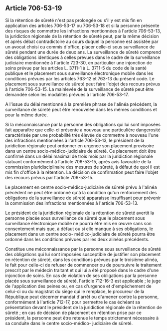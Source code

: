Article 706-53-19
----
Si la rétention de sûreté n'est pas prolongée ou s'il y est mis fin en
application des articles 706-53-17 ou 706-53-18 et si la personne présente des
risques de commettre les infractions mentionnées à l'article 706-53-13, la
juridiction régionale de la rétention de sûreté peut, par la même décision et
après débat contradictoire au cours duquel la personne est assistée par un
avocat choisi ou commis d'office, placer celle-ci sous surveillance de sûreté
pendant une durée de deux ans. La surveillance de sûreté comprend des
obligations identiques à celles prévues dans le cadre de la surveillance
judiciaire mentionnée à l'article 723-30, en particulier une injonction de soins
prévue par les articles L. 3711-1 à L. 3711-5 du code de la santé publique et le
placement sous surveillance électronique mobile dans les conditions prévues par
les articles 763-12 et 763-13 du présent code. Le placement sous surveillance de
sûreté peut faire l'objet des recours prévus à l'article 706-53-15. La mainlevée
de la surveillance de sûreté peut être demandée selon les modalités prévues à
l'article 706-53-17.

A l'issue du délai mentionné à la première phrase de l'alinéa précédent, la
surveillance de sûreté peut être renouvelée dans les mêmes conditions et pour la
même durée.

Si la méconnaissance par la personne des obligations qui lui sont imposées fait
apparaître que celle-ci présente à nouveau une particulière dangerosité
caractérisée par une probabilité très élevée de commettre à nouveau l'une des
infractions mentionnées à l'article 706-53-13, le président de la juridiction
régionale peut ordonner en urgence son placement provisoire dans un centre
socio-médico-judiciaire de sûreté. Ce placement doit être confirmé dans un délai
maximal de trois mois par la juridiction régionale statuant conformément à
l'article 706-53-15, après avis favorable de la commission pluridisciplinaire
des mesures de sûreté, à défaut de quoi il est mis fin d'office à la rétention.
La décision de confirmation peut faire l'objet des recours prévus par l'article
706-53-15.

Le placement en centre socio-médico-judiciaire de sûreté prévu à l'alinéa
précédent ne peut être ordonné qu'à la condition qu'un renforcement des
obligations de la surveillance de sûreté apparaisse insuffisant pour prévenir la
commission des infractions mentionnées à l'article 706-53-13.

Le président de la juridiction régionale de la rétention de sûreté avertit la
personne placée sous surveillance de sûreté que le placement sous surveillance
électronique mobile ne pourra être mis en œuvre sans son consentement mais que,
à défaut ou si elle manque à ses obligations, le placement dans un centre socio-
médico-judiciaire de sûreté pourra être ordonné dans les conditions prévues par
les deux alinéas précédents.

Constitue une méconnaissance par la personne sous surveillance de sûreté des
obligations qui lui sont imposées susceptible de justifier son placement en
rétention de sûreté, dans les conditions prévues par le troisième alinéa, le
fait pour celle-ci de refuser de commencer ou de poursuivre le traitement
prescrit par le médecin traitant et qui lui a été proposé dans le cadre d'une
injonction de soins. En cas de violation de ses obligations par la personne
placée sous surveillance de sûreté, l'article 712-16-3 est applicable ; le juge
de l'application des peines ou, en cas d'urgence et d'empêchement de celui-ci ou
du magistrat du siège qui le remplace, le procureur de la République peut
décerner mandat d'arrêt ou d'amener contre la personne, conformément à l'article
712-17, pour permettre le cas échéant sa présentation devant le président de la
juridiction régionale de la rétention de sûreté ; en cas de décision de
placement en rétention prise par ce président, la personne peut être retenue le
temps strictement nécessaire à sa conduite dans le centre socio-médico-
judiciaire de sûreté.
